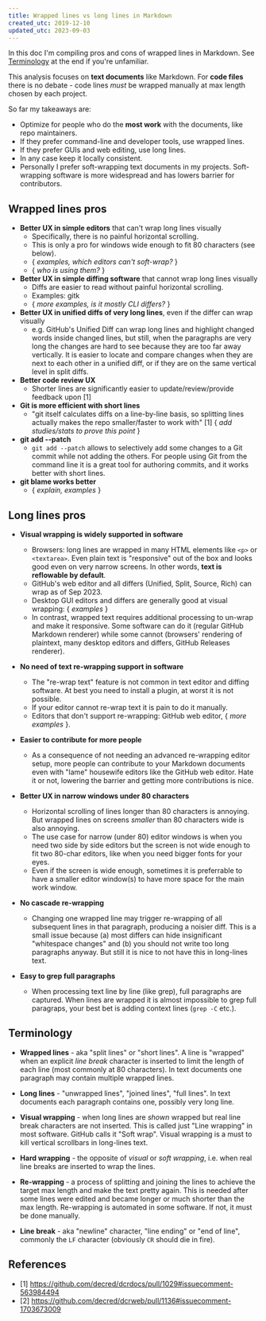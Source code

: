 ```yaml
---
title: Wrapped lines vs long lines in Markdown
created_utc: 2019-12-10
updated_utc: 2023-09-03
---
```


In this doc I'm compiling pros and cons of wrapped lines in Markdown. See [Terminology](#terminology) at the end if you're unfamiliar.

This analysis focuses on **text documents** like Markdown. For **code files** there is no debate - code lines *must* be wrapped manually at max length chosen by each project.

So far my takeaways are:

- Optimize for people who do the **most work** with the documents, like repo maintainers.
- If they prefer command-line and developer tools, use wrapped lines.
- If they prefer GUIs and web editing, use long lines.
- In any case keep it locally consistent.
- Personally I prefer soft-wrapping text documents in my projects. Soft-wrapping software is more widespread and has lowers barrier for contributors.


## Wrapped lines pros

- **Better UX in simple editors** that can't wrap long lines visually
  - Specifically, there is no painful horizontal scrolling.
  - This is only a pro for windows wide enough to fit 80 characters (see below).
  - { _examples, which editors can't soft-wrap?_ }
  - { _who is using them?_ }
- **Better UX in simple diffing software** that cannot wrap long lines visually
  - Diffs are easier to read without painful horizontal scrolling.
  - Examples: gitk
  - { _more examples, is it mostly CLI differs?_ }
- **Better UX in unified diffs of very long lines**, even if the differ can wrap visually
  - e.g. GitHub's Unified Diff can wrap long lines and highlight changed words inside changed lines, but still, when the paragraphs are very long the changes are hard to see because they are too far away vertically. It is easier to locate and compare changes when they are next to each other in a unified diff, or if they are on the same vertical level in split diffs.
- **Better code review UX**
  - Shorter lines are significantly easier to update/review/provide feedback upon [1]
- **Git is more efficient with short lines**
  - "git itself calculates diffs on a line-by-line basis, so splitting lines actually makes the repo smaller/faster to work with" [1] { _add studies/stats to prove this point_ }
- **git add --patch**
  - `git add --patch` allows to selectively add some changes to a Git commit while not adding the others. For people using Git from the command line it is a great tool for authoring commits, and it works better with short lines.
- **git blame works better**
  - { _explain, examples_ }


## Long lines pros

- **Visual wrapping is widely supported in software**
  - Browsers: long lines are wrapped in many HTML elements like `<p>` or `<textarea>`. Even plain text is "responsive" out of the box and looks good even on very narrow screens. In other words, **text is reflowable by default**.
  - GitHub's web editor and all differs (Unified, Split, Source, Rich) can wrap as of Sep 2023.
  - Desktop GUI editors and differs are generally good at visual wrapping: { _examples_ }
  - In contrast, wrapped text requires additional processing to un-wrap and make it responsive. Some software can do it (regular GitHub Markdown renderer) while some cannot (browsers' rendering of plaintext, many desktop editors and differs, GitHub Releases renderer).

- **No need of text re-wrapping support in software**
  - The "re-wrap text" feature is not common in text editor and diffing software. At best you need to install a plugin, at worst it is not possible.
  - If your editor cannot re-wrap text it is pain to do it manually.
  - Editors that don't support re-wrapping: GitHub web editor, { _more examples_ }.

- **Easier to contribute for more people**
  - As a consequence of not needing an advanced re-wrapping editor setup, more people can contribute to your Markdown documents even with "lame" housewife editors like the GitHub web editor. Hate it or not, lowering the barrier and getting more contributions is nice.

- **Better UX in narrow windows under 80 characters**
  - Horizontal scrolling of lines longer than 80 characters is annoying. But wrapped lines on screens *smaller* than 80 characters wide is also annoying.
  - The use case for narrow (under 80) editor windows is when you need two side by side editors but the screen is not wide enough to fit two 80-char editors, like when you need bigger fonts for your eyes.
  - Even if the screen is wide enough, sometimes it is preferrable to have a smaller editor window(s) to have more space for the main work window.

- **No cascade re-wrapping**
  - Changing one wrapped line may trigger re-wrapping of all subsequent lines in that paragraph, producing a noisier diff. This is a small issue because (a) most differs can hide insignificant "whitespace changes" and (b) you should not write too long paragraphs anyway. But still it is nice to not have this in long-lines text.

- **Easy to grep full paragraphs**
  - When processing text line by line (like grep), full paragraphs are captured. When lines are wrapped it is almost impossible to grep full paragraps, your best bet is adding context lines (`grep -C` etc.).


## Terminology

- **Wrapped lines** - aka "split lines" or "short lines". A line is "wrapped" when an explicit *line break* character is inserted to limit the length of each line (most commonly at 80 characters). In text documents one paragraph may contain multiple wrapped lines.

- **Long lines** - "unwrapped lines", "joined lines", "full lines". In text documents each paragraph contains one, possibly very long line.

- **Visual wrapping** - when long lines are *shown* wrapped but real line break characters are not inserted. This is called just "Line wrapping" in most software. GitHub calls it "Soft wrap". Visual wrapping is a must to kill vertical scrollbars in long-lines text.

- **Hard wrapping** - the opposite of *visual* or *soft wrapping*, i.e. when real line breaks are inserted to wrap the lines.

- **Re-wrapping** - a process of splitting and joining the lines to achieve the target max length and make the text pretty again. This is needed after some lines were edited and became longer or much shorter than the max length. Re-wrapping is automated in some software. If not, it must be done manually.

- **Line break** - aka "newline" character, "line ending" or "end of line", commonly the `LF` character (obviously `CR` should die in fire).


## References

- [1] https://github.com/decred/dcrdocs/pull/1029#issuecomment-563984494
- [2] https://github.com/decred/dcrweb/pull/1136#issuecomment-1703673009
